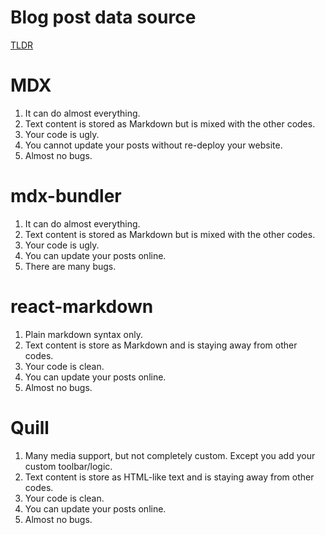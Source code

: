# Blog post data source

[TLDR](https://www.notion.so/2a67bc9d40084ca5a3022f6eba5b1811)

# MDX

1. It can do almost everything.
2. Text content is stored as Markdown but is mixed with the other codes.
3. Your code is ugly.
4. You cannot update your posts without re-deploy your website.
5. Almost no bugs.

# mdx-bundler

1. It can do almost everything.
2. Text content is stored as Markdown but is mixed with the other codes.
3. Your code is ugly.
4. You can update your posts online.
5. There are many bugs.

# react-markdown

1. Plain markdown syntax only.
2. Text content is store as Markdown and is staying away from other codes.
3. Your code is clean.
4. You can update your posts online.
5. Almost no bugs.

# Quill

1. Many media support, but not completely custom. Except you add your custom toolbar/logic.
2. Text content is store as HTML-like text and is staying away from other codes.
3. Your code is clean.
4. You can update your posts online.
5. Almost no bugs.
